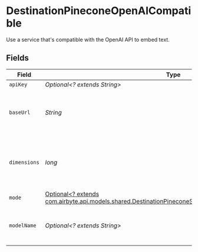 # DestinationPineconeOpenAICompatible

Use a service that's compatible with the OpenAI API to embed text.


## Fields

| Field                                                                                                                                                                           | Type                                                                                                                                                                            | Required                                                                                                                                                                        | Description                                                                                                                                                                     | Example                                                                                                                                                                         |
| ------------------------------------------------------------------------------------------------------------------------------------------------------------------------------- | ------------------------------------------------------------------------------------------------------------------------------------------------------------------------------- | ------------------------------------------------------------------------------------------------------------------------------------------------------------------------------- | ------------------------------------------------------------------------------------------------------------------------------------------------------------------------------- | ------------------------------------------------------------------------------------------------------------------------------------------------------------------------------- |
| `apiKey`                                                                                                                                                                        | *Optional<? extends String>*                                                                                                                                                    | :heavy_minus_sign:                                                                                                                                                              | N/A                                                                                                                                                                             |                                                                                                                                                                                 |
| `baseUrl`                                                                                                                                                                       | *String*                                                                                                                                                                        | :heavy_check_mark:                                                                                                                                                              | The base URL for your OpenAI-compatible service                                                                                                                                 | https://your-service-name.com                                                                                                                                                   |
| `dimensions`                                                                                                                                                                    | *long*                                                                                                                                                                          | :heavy_check_mark:                                                                                                                                                              | The number of dimensions the embedding model is generating                                                                                                                      | 1536                                                                                                                                                                            |
| `mode`                                                                                                                                                                          | [Optional<? extends com.airbyte.api.models.shared.DestinationPineconeSchemasEmbeddingEmbedding5Mode>](../../models/shared/DestinationPineconeSchemasEmbeddingEmbedding5Mode.md) | :heavy_minus_sign:                                                                                                                                                              | N/A                                                                                                                                                                             |                                                                                                                                                                                 |
| `modelName`                                                                                                                                                                     | *Optional<? extends String>*                                                                                                                                                    | :heavy_minus_sign:                                                                                                                                                              | The name of the model to use for embedding                                                                                                                                      | text-embedding-ada-002                                                                                                                                                          |